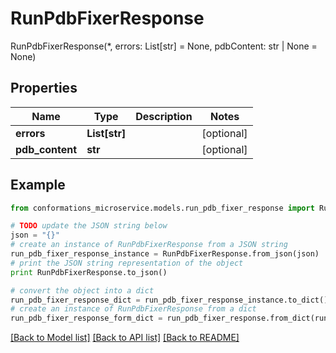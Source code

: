 # RunPdbFixerResponse

RunPdbFixerResponse(*, errors: List[str] = None, pdbContent: str | None = None)

## Properties

Name | Type | Description | Notes
------------ | ------------- | ------------- | -------------
**errors** | **List[str]** |  | [optional] 
**pdb_content** | **str** |  | [optional] 

## Example

```python
from conformations_microservice.models.run_pdb_fixer_response import RunPdbFixerResponse

# TODO update the JSON string below
json = "{}"
# create an instance of RunPdbFixerResponse from a JSON string
run_pdb_fixer_response_instance = RunPdbFixerResponse.from_json(json)
# print the JSON string representation of the object
print RunPdbFixerResponse.to_json()

# convert the object into a dict
run_pdb_fixer_response_dict = run_pdb_fixer_response_instance.to_dict()
# create an instance of RunPdbFixerResponse from a dict
run_pdb_fixer_response_form_dict = run_pdb_fixer_response.from_dict(run_pdb_fixer_response_dict)
```
[[Back to Model list]](../README.md#documentation-for-models) [[Back to API list]](../README.md#documentation-for-api-endpoints) [[Back to README]](../README.md)


